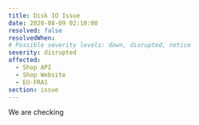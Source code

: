 ```yaml
---
title: Disk IO Issue
date: 2020-08-09 02:10:00
resolved: false
resolvedWhen:
# Possible severity levels: down, disrupted, notice
severity: disrupted
affected:
  - Shop API
  - Shop Website
  - EU-FRA1
section: issue
---
```


We are checking
